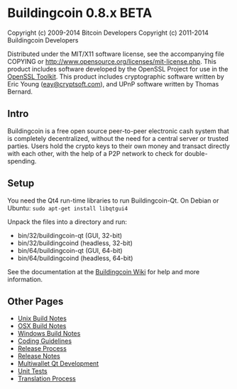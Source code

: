 Buildingcoin 0.8.x BETA
====================

Copyright (c) 2009-2014 Bitcoin Developers
Copyright (c) 2011-2014 Buildingcoin Developers

Distributed under the MIT/X11 software license, see the accompanying
file COPYING or http://www.opensource.org/licenses/mit-license.php.
This product includes software developed by the OpenSSL Project for use in the [OpenSSL Toolkit](http://www.openssl.org/). This product includes
cryptographic software written by Eric Young ([eay@cryptsoft.com](mailto:eay@cryptsoft.com)), and UPnP software written by Thomas Bernard.


Intro
---------------------
Buildingcoin is a free open source peer-to-peer electronic cash system that is
completely decentralized, without the need for a central server or trusted
parties.  Users hold the crypto keys to their own money and transact directly
with each other, with the help of a P2P network to check for double-spending.


Setup
---------------------
You need the Qt4 run-time libraries to run Buildingcoin-Qt. On Debian or Ubuntu:
	`sudo apt-get install libqtgui4`

Unpack the files into a directory and run:

- bin/32/buildingcoin-qt (GUI, 32-bit)
- bin/32/buildingcoind (headless, 32-bit)
- bin/64/buildingcoin-qt (GUI, 64-bit)
- bin/64/buildingcoind (headless, 64-bit)

See the documentation at the [Buildingcoin Wiki](http://buildingcoin.info)
for help and more information.


Other Pages
---------------------
- [Unix Build Notes](build-unix.md)
- [OSX Build Notes](build-osx.md)
- [Windows Build Notes](build-msw.md)
- [Coding Guidelines](coding.md)
- [Release Process](release-process.md)
- [Release Notes](release-notes.md)
- [Multiwallet Qt Development](multiwallet-qt.md)
- [Unit Tests](unit-tests.md)
- [Translation Process](translation_process.md)
